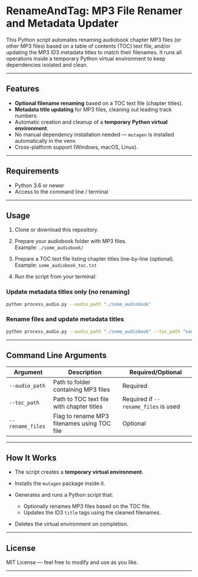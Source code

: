 # RenameAndTag: MP3 File Renamer and Metadata Updater

This Python script automates renaming audiobook chapter MP3 files (or other MP3 files) based on a table of contents (TOC) text file, and/or updating the MP3 ID3 metadata titles to match their filenames. It runs all operations inside a temporary Python virtual environment to keep dependencies isolated and clean.

---

## Features

- **Optional filename renaming** based on a TOC text file (chapter titles).
- **Metadata title updating** for MP3 files, cleaning out leading track numbers.
- Automatic creation and cleanup of a **temporary Python virtual environment**.
- No manual dependency installation needed — `mutagen` is installed automatically in the venv.
- Cross-platform support (Windows, macOS, Linux).

---

## Requirements

- Python 3.6 or newer
- Access to the command line / terminal

---

## Usage

1. Clone or download this repository.

2. Prepare your audiobook folder with MP3 files.  
   Example: `./some_audiobook/`

3. Prepare a TOC text file listing chapter titles line-by-line (optional).  
   Example: `some_audiobook_toc.txt`

4. Run the script from your terminal:

### Update metadata titles only (no renaming)

```bash
python process_audio.py --audio_path "./some_audiobook"
````

### Rename files and update metadata titles

```bash
python process_audio.py --audio_path "./some_audiobook" --toc_path "some_audiobook_toc.txt" --rename_files
```

---

## Command Line Arguments

| Argument         | Description                                 | Required/Optional                    |
| ---------------- | ------------------------------------------- | ------------------------------------ |
| `--audio_path`    | Path to folder containing MP3 files         | Required                             |
| `--toc_path`     | Path to TOC text file with chapter titles   | Required if `--rename_files` is used |
| `--rename_files` | Flag to rename MP3 filenames using TOC file | Optional                             |

---

## How It Works

* The script creates a **temporary virtual environment**.
* Installs the `mutagen` package inside it.
* Generates and runs a Python script that:

  * Optionally renames MP3 files based on the TOC file.
  * Updates the ID3 `title` tags using the cleaned filenames.
* Deletes the virtual environment on completion.

---

## License

MIT License — feel free to modify and use as you like.

---

